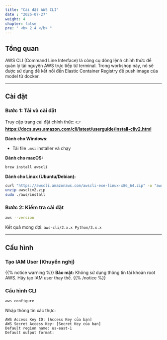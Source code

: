 ```yaml
---
title: "Cài đặt AWS CLI"
date : "2025-07-27"
weight: 4
chapter: false
pre: " <b> 2.4 </b> "
---
```


## Tổng quan

AWS CLI (Command Line Interface) là công cụ dòng lệnh chính thức để quản lý tài nguyên AWS trực tiếp từ terminal. Trong workshop này, nó sẽ được sử dụng để kết nối đến Elastic Container Registry để push image của model từ docker.

---

## Cài đặt

### Bước 1: Tải và cài đặt

Truy cập trang cài đặt chính thức:
👉 **https://docs.aws.amazon.com/cli/latest/userguide/install-cliv2.html**

**Dành cho Windows:**
- Tải file `.msi` installer và chạy

**Dành cho macOS:**
```bash
brew install awscli
```

**Dành cho Linux (Ubuntu/Debian):**
```bash
curl "https://awscli.amazonaws.com/awscli-exe-linux-x86_64.zip" -o "awscliv2.zip"
unzip awscliv2.zip
sudo ./aws/install
```

### Bước 2: Kiểm tra cài đặt

```bash
aws --version
```

Kết quả mong đợi: `aws-cli/2.x.x Python/3.x.x`

---

## Cấu hình

### Tạo IAM User (Khuyến nghị)

{{% notice warning %}}
**Bảo mật:** Không sử dụng thông tin tài khoản root AWS. Hãy tạo IAM user thay thế.
{{% /notice %}}

### Cấu hình CLI

```bash
aws configure
```

Nhập thông tin xác thực:
```
AWS Access Key ID: [Access Key của bạn]
AWS Secret Access Key: [Secret Key của bạn]
Default region name: us-east-1
Default output format:
```
